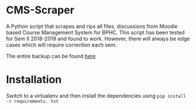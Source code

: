 # CMS-Scraper
A Python script that scrapes and rips all files, discussions from Moodle based Course Management System for BPHC.
This script has been tested for Sem II 2018-2019 and found to work. However, there will always be edge cases which will require correction each sem.

The entire backup can be found [here]( https://tinyurl.com/cms-backups)

# Installation
 Switch to a virtualenv and then install the dependencies using
 `pip install -r requirements. txt`

 

 
